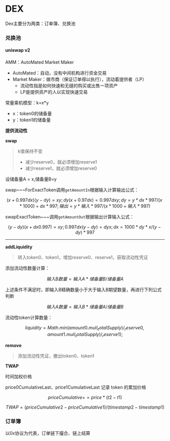 # DEX

Dex主要分为两类：订单簿、兑换池

### 兑换池

#### uniswap v2

AMM：AutoMated Market Maker

* AutoMated：自动，没有中间机构进行资金交易
* Market Maker：做市商（保证订单得以执行），流动着提供者（LP）
  * 流动性指是如何快速和无缝的购买或出售一项资产
  * LP是提供资产的人以实现快速交易

常量乘机模型：k=x\*y

* x：token0的储备量
* y：token1的储备量

**提供流动性**

**swap**

> k值保持不变
>
> * 减少reserve0，就必须增加reserve1
> * 减少reserve1，就必须增加reserve0

设储备量A = x,储备量B=y

swap\~\~\~ForExactToken调用`getAmountIn`根据输入计算输出公式：

$$
(x + 0.997dx)(y - dy) = xy; dy(x + 0.97dx) = 0.997dxy; dy = y * dx * 997 / (x * 1000) + dx * 997; 输出 = y * 输入 * 997 / (x * 1000 + 输入 * 997)
$$

swapExactToken\~\~\~调用`getAmountOut`根据输出计算输入公式：

$$
(y - dy)(x + dx0.997) = xy; 0.997dx(y - dy) = dyx; dx = 1000 * dy * x / (y - dy) * 997
$$

***

**addLiquidity**

> 转入token0、token1，增加reserve0、reserve1，获取流动性凭证

添加流动性数量计算：

$$
输入B数量 = 输入A * 储备量B / 储备量A
$$

上述条件不满足时，即输入B精确数量小于大于输入B期望数量，再进行下列公式判断

$$
输入A数量 = 输入B * 储备量A / 储备量B
$$

流动性token计算数量：

$$
liquidity = Math.min(amount0.mul(_totalSupply) / _reserve0, amount1.mul(_totalSupply) / _reserve1);
$$

**remove**

> 添加流动性凭证，撤出token0、token1

**TWAP**

时间加权价格

price0CumulativeLast、price1CumulativeLast 记录 token 的累加价格

$$
priceCumulative += price * (t2 - t1)
$$

$$
TWAP = (priceCumulative2 - priceCumulative1) / (timestamp2 - timestamp1)
$$

### 订单簿

以0x协议为代表，订单链下撮合、链上结算
